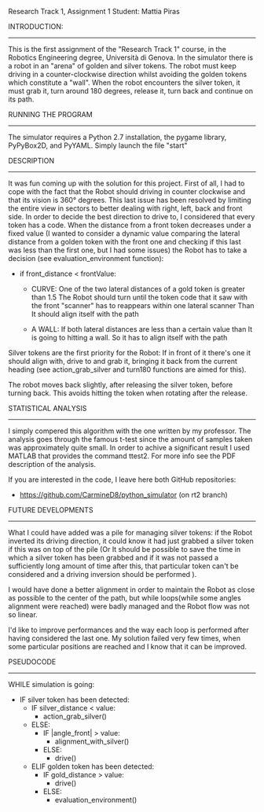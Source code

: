 Research Track 1, Assignment 1
Student: Mattia Piras




INTRODUCTION:
___________________________________________________________________________________________________________________________________________________________
This is the first assignment of the "Research Track 1" course, in the Robotics Engineering degree, Università di Genova. In the simulator there is a robot in an "arena" of golden and silver tokens. The robot must keep driving in a counter-clockwise direction whilst avoiding the golden tokens which constitute a "wall". When the robot encounters the silver token, it must grab it, turn around 180 degrees, release it, turn back and continue on its path.




RUNNING THE PROGRAM
___________________________________________________________________________________________________________________________________________________________
The simulator requires a Python 2.7 installation, the pygame library, PyPyBox2D, and PyYAML.
Simply launch the file "start"




DESCRIPTION
___________________________________________________________________________________________________________________________________________________________
It was fun coming up with the solution for this project.
First of all, I had to cope with the fact that the Robot should driving in counter clockwise and that its vision is 360° degrees. This last issue has been resolved by limiting the entire view in sectors to better dealing with right, left, back and front side. In order to decide the best direction to drive to, I considered that every token has a code.
When the distance from a front token decreases under a fixed value (I wanted to consider a dynamic value comparing the lateral distance from a golden token with the front one and checking if this last was less than the first one, but I had some issues) the Robot has to take a decision (see evaluation_environment function):

- if front_distance < frontValue:
  - CURVE:
      One of the two lateral distances of a gold token is greater than 1.5
      The Robot should turn until the token code that it saw with the front "scanner" has to reappears within one lateral scanner
      Than It should align itself with the path

  - A WALL:
      If both lateral distances are less than a certain value than It is going to hitting a wall.
      So it has to align itself with the path

Silver tokens are the first priority for the Robot: If in front of it there's one it should align with, drive to and grab it, bringing it back from the current heading (see action_grab_silver and turn180 functions are aimed for this).

The robot moves back slightly, after releasing the silver token, before turning back. This avoids hitting the token when rotating after the release.



STATISTICAL ANALYSIS
___________________________________________________________________________________________________________________________________________________________

I simply compered this algorithm with the one written by my professor. The analysis goes through the famous t-test since the amount of samples taken was approximately quite small.
In order to achive a significant result I used MATLAB that provides the command ttest2. For more info see the PDF description of the analysis.

If you are interested in the code, I leave here both GitHub repositories:
- https://github.com/CarmineD8/python_simulator  (on rt2 branch)


FUTURE DEVELOPMENTS
___________________________________________________________________________________________________________________________________________________________
What I could have added was a pile for managing silver tokens: if the Robot inverted its driving direction, it could know it had just grabbed a silver token if this was on top of the pile (Or It should be possible to save the time in which a silver token has been grabbed and if it was not passed a sufficiently long amount of time after this, that particular token can't be considered and a driving inversion should be performed ).

I would have done a better alignment in order to maintain the Robot as close as possible to the center of the path, but while loops(while some angles alignment were reached) were badly managed and the Robot flow was not so linear.

I'd like to improve performances and the way each loop is performed after having considered the last one. My solution failed very few times, when some particular positions are reached and I know that it can be improved.




PSEUDOCODE
___________________________________________________________________________________________________________________________________________________________

WHILE simulation is going:
- IF silver token has been detected:
  - IF silver_distance < value:
     - action_grab_silver()
  - ELSE:
     - IF |angle_front| > value:
       - alignment_with_silver()
     - ELSE:
       - drive()
  - ELIF golden token has been detected:
    - IF gold_distance > value:
      - drive()
    - ELSE:
      - evaluation_environment()


